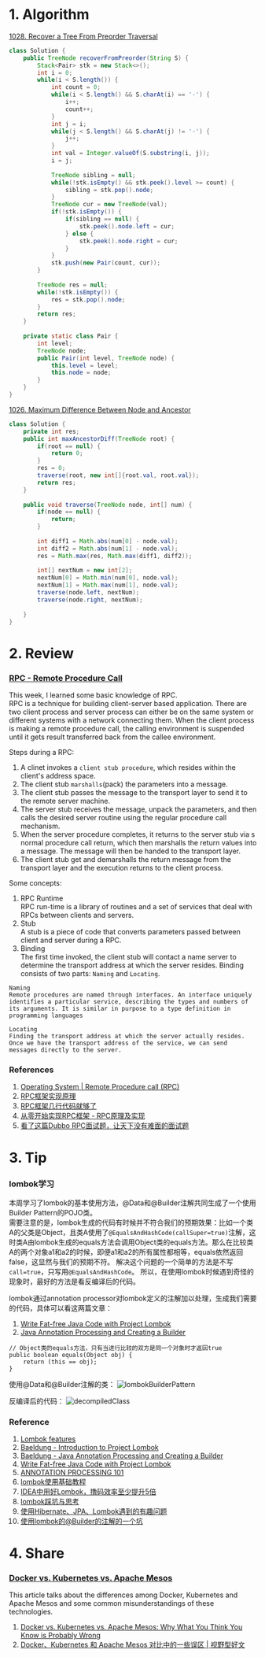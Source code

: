 # 1. Algorithm
[1028. Recover a Tree From Preorder Traversal](https://leetcode.com/contest/weekly-contest-132/problems/recover-a-tree-from-preorder-traversal/)
```Java
class Solution {
    public TreeNode recoverFromPreorder(String S) {
        Stack<Pair> stk = new Stack<>();
        int i = 0;
        while(i < S.length()) {
            int count = 0;
            while(i < S.length() && S.charAt(i) == '-') {
                i++;
                count++;
            }
            int j = i;
            while(j < S.length() && S.charAt(j) != '-') {
                j++;
            }
            int val = Integer.valueOf(S.substring(i, j));
            i = j;
            
            TreeNode sibling = null;
            while(!stk.isEmpty() && stk.peek().level >= count) {
                sibling = stk.pop().node;
            }
            TreeNode cur = new TreeNode(val);
            if(!stk.isEmpty()) {
                if(sibling == null) {
                    stk.peek().node.left = cur;
                } else {
                    stk.peek().node.right = cur;
                }
            }
            stk.push(new Pair(count, cur));
        }
        
        TreeNode res = null;
        while(!stk.isEmpty()) {
            res = stk.pop().node;
        }
        return res;
    }
    
    private static class Pair {
        int level;
        TreeNode node;
        public Pair(int level, TreeNode node) {
            this.level = level;
            this.node = node;
        }
    }
}
```


[1026. Maximum Difference Between Node and Ancestor](https://leetcode.com/contest/weekly-contest-132/problems/maximum-difference-between-node-and-ancestor/)
```Java
class Solution {
    private int res;
    public int maxAncestorDiff(TreeNode root) {
        if(root == null) {
            return 0;
        }
        res = 0;
        traverse(root, new int[]{root.val, root.val});
        return res;
    }
    
    public void traverse(TreeNode node, int[] num) {
        if(node == null) {
            return;
        }
        
        int diff1 = Math.abs(num[0] - node.val);
        int diff2 = Math.abs(num[1] - node.val);
        res = Math.max(res, Math.max(diff1, diff2));
        
        int[] nextNum = new int[2];
        nextNum[0] = Math.min(num[0], node.val);
        nextNum[1] = Math.max(num[1], node.val);
        traverse(node.left, nextNum);
        traverse(node.right, nextNum);
        
    }
}
```

# 2. Review
### [RPC - Remote Procedure Call](https://www.geeksforgeeks.org/operating-system-remote-procedure-call-rpc/)
This week, I learned some basic knowledge of RPC. </br>
RPC is a technique for building client-server based application. 
There are two client process and server process can either be on the same system or different systems with a network connecting them.
When the client process is making a remote procedure call, the calling environment is suspended until it gets result transferred back from the callee environment.

Steps during a RPC:
  1. A clinet invokes a `client stub procedure`, which resides within the client's address space.
  2. The client stub `marshalls`(pack) the parameters into a message.
  3. The client stub passes the message to the transport layer to send it to the remote server machine.
  4. The server stub receives the message, unpack the parameters, and then calls the desired server routine using the regular procedure call mechanism.
  5. When the server procedure completes, it returns to the server stub via s normal procedure call return, which then marshalls the return values into a message. The message will then be handed to the transport layer. 
  6. The client stub get and demarshalls the return message from the transport layer and the execution returns to the client process.

Some concepts:
  1. RPC Runtime </br>
     RPC run-time is a library of routines and a set of services that deal with RPCs between clients and servers.
  2. Stub </br>
     A stub is a piece of code that converts parameters passed between client and server during a RPC.
  3. Binding </br>
     The first time invoked, the client stub will contact a name server to determine the transport address at which the server resides. Binding consists of two parts: `Naming` and `Locating`.
    
```
Naming
Remote procedures are named through interfaces. An interface uniquely identifies a particular service, describing the types and numbers of its arguments. It is similar in purpose to a type definition in programming languages

Locating
Finding the transport address at which the server actually resides. Once we have the transport address of the service, we can send messages directly to the server.
```
     
### References
  1. [Operating System | Remote Procedure call (RPC)](https://www.geeksforgeeks.org/operating-system-remote-procedure-call-rpc/)
  2. [RPC框架实现原理](https://www.jianshu.com/p/78f72ccf0377)
  3. [RPC框架几行代码就够了](https://javatar.iteye.com/blog/1123915)
  4. [从零开始实现RPC框架 - RPC原理及实现](https://www.jianshu.com/p/dbfac2b876b1)
  5. [看了这篇Dubbo RPC面试题，让天下没有难面的面试题](https://mp.weixin.qq.com/s/uDdwV6eEw0mI5wdm3VX1Zw)
  
# 3. Tip
### lombok学习
本周学习了lombok的基本使用方法，@Data和@Builder注解共同生成了一个使用Builder Pattern的POJO类。</br>
需要注意的是，lombok生成的代码有时候并不符合我们的预期效果：比如一个类A的父类是Object，且类A使用了`@EqualsAndHashCode(callSuper=true)`注解，这时类A由lombok生成的equals方法会调用Object类的equals方法。那么在比较类A的两个对象a1和a2的时候，即便a1和a2的所有属性都相等，equals依然返回false，这显然与我们的预期不符。
解决这个问题的一个简单的方法是不写`call=true`，只写用`@EqualsAndHashCode`。
所以，在使用lombok时候遇到奇怪的现象时，最好的方法是看反编译后的代码。

lombok通过annotation processor对lombok定义的注解加以处理，生成我们需要的代码，具体可以看这两篇文章：
  1. [Write Fat-free Java Code with Project Lombok](https://www.toptal.com/java/write-fat-free-java-code-project-lombok)
  2. [Java Annotation Processing and Creating a Builder](https://www.baeldung.com/java-annotation-processing-builder)

```
// Object类的equals方法，只有当进行比较的双方是同一个对象时才返回true
public boolean equals(Object obj) {
    return (this == obj);
}
```
使用@Data和@Builder注解的类：
![lombokBuilderPattern](/resource/lombokBuilderPattern.png)

反编译后的代码：
![decompiledClass](/resource/decompiledClass.png)

### Reference
  1. [Lombok features](https://projectlombok.org/features/all)
  2. [Baeldung - Introduction to Project Lombok](https://www.baeldung.com/intro-to-project-lombok)
  3. [Baeldung - Java Annotation Processing and Creating a Builder](https://www.baeldung.com/java-annotation-processing-builder)
  4. [Write Fat-free Java Code with Project Lombok](https://www.toptal.com/java/write-fat-free-java-code-project-lombok)
  5. [ANNOTATION PROCESSING 101](hannesdorfmann.com/annotation-processing/annotationprocessing101)
  6. [lombok使用基础教程](https://www.cnblogs.com/guodong-wang/p/8333888.html)
  7. [IDEA中用好Lombok，撸码效率至少提升5倍](https://mp.weixin.qq.com/s/Ex_4QumoF1CmqGMUyDfx9Q)
  8. [lombok踩坑与思考](https://www.cnblogs.com/wuyuegb2312/p/9750462.html)
  9. [使用Hibernate、JPA、Lombok遇到的有趣问题](https://juejin.im/post/5b3ca5386fb9a04fd34370d2#heading-5)
  10. [使用lombok的@Builder的注解的一个坑](https://www.jianshu.com/p/59d4f3e31c8d)
  
# 4. Share
### [Docker vs. Kubernetes vs. Apache Mesos](https://mesosphere.com/blog/docker-vs-kubernetes-vs-apache-mesos/)
This article talks about the differences among Docker, Kubernetes and Apache Mesos and some common misunderstandings of these technologies.
  1. [Docker vs. Kubernetes vs. Apache Mesos: Why What You Think You Know is Probably Wrong](https://mesosphere.com/blog/docker-vs-kubernetes-vs-apache-mesos/)
  2. [Docker、Kubernetes 和 Apache Mesos 对比中的一些误区 | 视野型好文](https://mp.weixin.qq.com/s/nOZBegJMA0CBYE23S5LoFQ)
